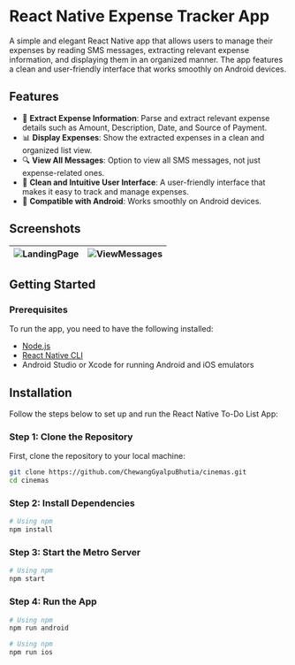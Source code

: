 # React Native Expense Tracker App

A simple and elegant React Native app that allows users to manage their expenses by reading SMS messages, extracting relevant expense information, and displaying them in an organized manner. The app features a clean and user-friendly interface that works smoothly on Android devices.

## Features
- 💸 **Extract Expense Information**: Parse and extract relevant expense details such as Amount, Description, Date, and Source of Payment.
- 📊 **Display Expenses**: Show the extracted expenses in a clean and organized list view.
- 🔍 **View All Messages**: Option to view all SMS messages, not just expense-related ones.
- 🌟 **Clean and Intuitive User Interface**: A user-friendly interface that makes it easy to track and manage expenses.
- 📱 **Compatible with Android**: Works smoothly on Android devices.

## Screenshots
| ![LandingPage](https://github.com/user-attachments/assets/1ba4e69b-2d19-4b59-b895-f0ac9fdae165) | ![ViewMessages](https://github.com/user-attachments/assets/1af92b7f-82b1-459d-873e-900404d81f4f) | 
| --- | --- |


## Getting Started

### Prerequisites

To run the app, you need to have the following installed:

- [Node.js](https://nodejs.org/)
- [React Native CLI](https://reactnative.dev/docs/environment-setup)
- Android Studio or Xcode for running Android and iOS emulators

## Installation

Follow the steps below to set up and run the React Native To-Do List App:

### Step 1: Clone the Repository

First, clone the repository to your local machine:

```sh
git clone https://github.com/ChewangGyalpuBhutia/cinemas.git
cd cinemas
```

### Step 2: Install Dependencies
```sh
# Using npm
npm install
```

### Step 3: Start the Metro Server
```sh
# Using npm
npm start
```

### Step 4: Run the App
```sh
# Using npm
npm run android

# Using npm
npm run ios
```
